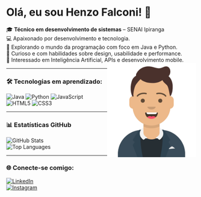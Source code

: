 # Olá, eu sou Henzo Falconi! 👋

🎓 **Técnico em desenvolvimento de sistemas** – SENAI Ipiranga  
💻 Apaixonado por desenvolvimento e tecnologia.  
🚀 Explorando o mundo da programação com foco em Java e Python.  
🎨 Curioso e com habilidades sobre design, usabilidade e performance.  
🤖 Interessado em Inteligência Artificial, APIs e desenvolvimento mobile. <img align="right" alt="Henzo Avatar" height="250" src="https://raw.githubusercontent.com/HenzoFalconi/HenzoFalconii/refs/heads/main/avataaars.png" />

---

### 🛠 Tecnologias em aprendizado:
![Java](https://img.shields.io/badge/Java-ED8B00?style=for-the-badge&logo=java&logoColor=white)
![Python](https://img.shields.io/badge/Python-3776AB?style=for-the-badge&logo=python&logoColor=white)
![JavaScript](https://img.shields.io/badge/JavaScript-F7DF1E?style=for-the-badge&logo=javascript&logoColor=black)
![HTML5](https://img.shields.io/badge/HTML5-E34F26?style=for-the-badge&logo=html5&logoColor=white)
![CSS3](https://img.shields.io/badge/CSS3-1572B6?style=for-the-badge&logo=css3&logoColor=white)

---

### 📊 Estatísticas GitHub
![GitHub Stats](https://github-readme-stats.vercel.app/api?username=HenzoFalconi&show_icons=true&theme=radical&count_private=true)  
![Top Languages](https://github-readme-stats.vercel.app/api/top-langs/?username=HenzoFalconi&layout=compact&theme=radical)

---

### 🌐 Conecte-se comigo:
[![LinkedIn](https://img.shields.io/badge/LinkedIn-000?style=for-the-badge&logo=linkedin&logoColor=0E76A8)](https://www.linkedin.com/in/henzo-falconi-aaa70826a/)  
[![Instagram](https://img.shields.io/badge/Instagram-000?style=for-the-badge&logo=instagram&logoColor=E4405F)](https://www.instagram.com/hzfalconi/)
